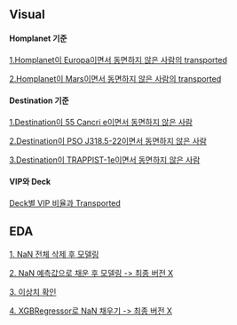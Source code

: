 ## Visual
#### Homplanet 기준
[1.Homplanet이 Europa이면서 동면하지 않은 사람의 transported]()

[2.Homplanet이 Mars이면서 동면하지 않은 사람의 transported]()

#### Destination 기준
[1.Destination이 55 Cancri e이면서 동면하지 않은 사람]()

[2.Destination이 PSO J318.5-22이면서 동면하지 않은 사람]()

[3.Destination이 TRAPPIST-1e이면서 동면하지 않은 사람]()

#### VIP와 Deck
[Deck별 VIP 비율과 Transported]()


## EDA
[1. NaN 전체 삭제 후 모델링]()

[2. NaN 예측값으로 채운 후 모델링 -> 최종 버전 X]()

[3. 이상치 확인]()

[4. XGBRegressor로 NaN 채우기 -> 최종 버전 X]()
